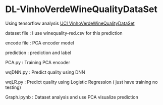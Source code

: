 # DL-VinhoVerdeWineQualityDataSet

Using tensorflow analysis [UCI VinhoVerdeWineQualityDataSet](https://archive.ics.uci.edu/ml/datasets/wine+quality)

dataset file : I use winequality-red.csv for this prediction

encode file : PCA encoder model

prediction : prediction and label

PCA.py : Training PCA encoder

wqDNN.py : Predict quality using DNN

wqLR.py : Predict quality using Logistic Regression ( just have training no testing)

Graph.ipynb : Dataset analysis and use PCA visualize prediction